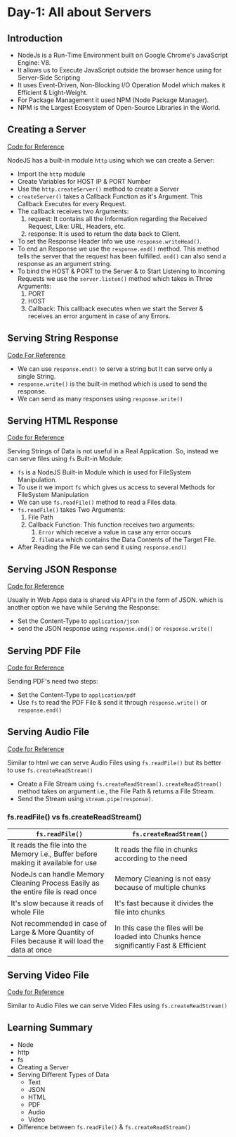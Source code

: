 # Day-1: All about Servers

## Introduction

- NodeJs is a Run-Time Environment built on Google Chrome's JavaScript Engine: V8.
- It allows us to Execute JavaScript outside the browser hence using for Server-Side Scripting
- It uses Event-Driven, Non-Blocking I/O Operation Model which makes it Efficient & Light-Weight.
- For Package Management it used NPM (Node Package Manager).
- NPM is the Largest Ecosystem of Open-Source Libraries in the World.

## Creating a Server

[Code for Reference](./simple-server.js)

NodeJS has a built-in module `http` using which we can create a Server:

- Import the `http` module
- Create Variables for HOST IP & PORT Number
- Use the `http.createServer()` method to create a Server
- `createServer()` takes a Callback Function as it's Argument. This Callback Executes for every Request.
- The callback receives two Arguments:
  1. request: It contains all the Information regarding the Received Request, Like: URL, Headers, etc.
  2. response: It is used to return the data back to Client.
- To set the Response Header Info we use `response.writeHead()`.
- To end an Response we use the `response.end()` method. This method tells the server that the request has been fulfilled. `end()` can also send a response as an argument string.
- To bind the HOST & PORT to the Server & to Start Listening to Incoming Requests we use the `server.listen()` method which takes in Three Arguments:
  1. PORT
  2. HOST
  3. Callback: This callback executes when we start the Server & receives an error argument in case of any Errors.

## Serving String Response

[Code For Reference](./serve-string.js)

- We can use `response.end()` to serve a string but It can serve only a single String.
- `response.write()` is the built-in method which is used to send the response.
- We can send as many responses using `response.write()`

## Serving HTML Response

[Code for Reference](./serve-html.js)

Serving Strings of Data is not useful in a Real Application. So, instead we can serve files using `fs` Built-in Module:

- `fs` is a NodeJS Built-in Module which is used for FileSystem Manipulation.
- To use it we import `fs` which gives us access to several Methods for FileSystem Manipulation
- We can use `fs.readFile()` method to read a Files data.
- `fs.readFile()` takes Two Arguments:
  1. File Path
  2. Callback Function: This function receives two arguments:
     1. `Error` which receive a value in case any error occurs
     2. `fileData` which contains the Data Contents of the Target File.
- After Reading the File we can send it using `response.end()`

## Serving JSON Response

[Code for Reference](./serve-json.js)

Usually in Web Apps data is shared via API's in the form of JSON. which is another option we have while Serving the Response:

- Set the Content-Type to `application/json`
- send the JSON response using `response.end()` or `response.write()`

## Serving PDF File

[Code for Reference](./serve-pdf.js)

Sending PDF's need two steps:

- Set the Content-Type to `application/pdf`
- Use `fs` to read the PDF File & send it through `response.write()` or `response.end()`

## Serving Audio File

[Code for Reference](./serve-audio.js)

Similar to html we can serve Audio Files using `fs.readFile()` but its better to use `fs.createReadStream()`

- Create a File Stream using `fs.createReadStream()`. `createReadStream()` method takes on argument i.e., the File Path & returns a File Stream.
- Send the Stream using `stream.pipe(response)`.

### fs.readFile() vs fs.createReadStream()

| `fs.readFile()`                                                                                 | `fs.createReadStream()`                                                                |
| ----------------------------------------------------------------------------------------------- | -------------------------------------------------------------------------------------- |
| It reads the file into the Memory i.e., Buffer before making it available for use               | It reads the file in chunks according to the need                                      |
| NodeJs can handle Memory Cleaning Process Easily as the entire file is read once                | Memory Cleaning is not easy because of multiple chunks                                 |
| It's slow because it reads of whole File                                                        | It's fast because it divides the file into chunks                                      |
| Not recommended in case of Large & More Quantity of Files because it will load the data at once | In this case the files will be loaded into Chunks hence significantly Fast & Efficient |

## Serving Video File

[Code for Reference](./serve-video.js)

Similar to Audio Files we can serve Video Files using `fs.createReadStream()`

## Learning Summary

- Node
- http
- fs
- Creating a Server
- Serving Different Types of Data
  - Text
  - JSON
  - HTML
  - PDF
  - Audio
  - Video
- Difference between `fs.readFile()` & `fs.createReadStream()`
